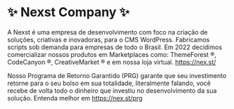 # ✨ Nexst Company ✨

A Nexst é uma empresa de desenvolvimento com foco na criação de soluções, criativas e inovadoras, para o CMS WordPress. Fabricamos scripts sob demanda para empresas de todo o Brasil. Em 2022 decidimos comercializar nossos produtos em Marketplaces como: ThemeForest ®, CodeCanyon ®, CreativeMarket ® e em nossa loja virtual. https://nex.st/

Nosso Programa de Retorno Garantido (PRG) garante que seu investimento retorne para o seu bolso em sua totalidade, literalmente falando, você recebe de volta todo o dinheiro que investiu no desenvolvimento da sua solução. Entenda melhor em https://nex.st/prg
